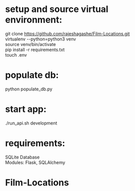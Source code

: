 # setup and source virtual environment:
git clone https://github.com/rajeshagashe/Film-Locations.git <br />
virtualenv --python=python3 venv <br />
source venv/bin/activate <br />
pip install -r requirements.txt <br />
touch .env

# populate db:
python populate_db.py

# start app:
./run_api.sh development

# requirements:
SQLite Database <br />
Modules: Flask, SQLAlchemy 

# Film-Locations
